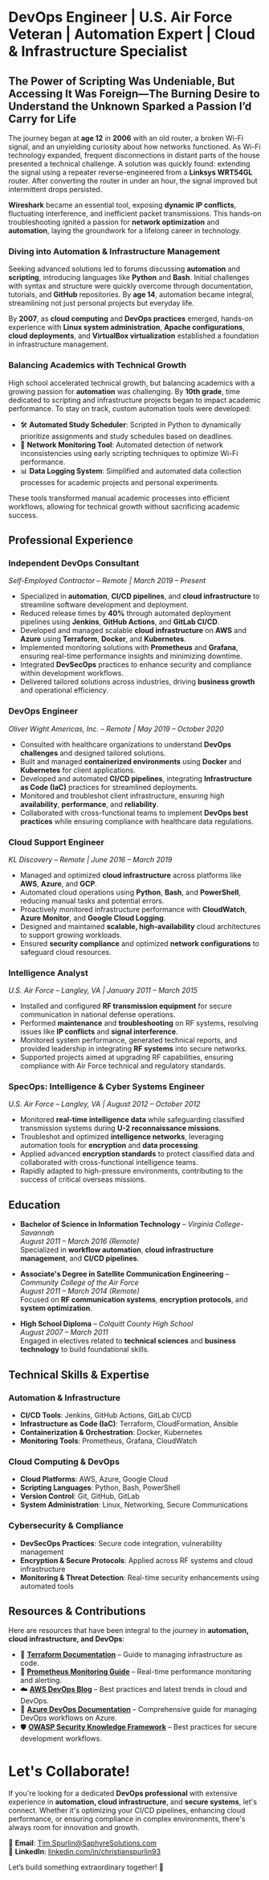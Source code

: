 # DevOps Engineer | U.S. Air Force Veteran | Automation Expert | Cloud & Infrastructure Specialist

## The Power of Scripting Was Undeniable, But Accessing It Was Foreign—The Burning Desire to Understand the Unknown Sparked a Passion I’d Carry for Life

The journey began at **age 12** in **2006** with an old router, a broken Wi-Fi signal, and an unyielding curiosity about how networks functioned. As Wi-Fi technology expanded, frequent disconnections in distant parts of the house presented a technical challenge. A solution was quickly found: extending the signal using a repeater reverse-engineered from a **Linksys WRT54GL** router. After converting the router in under an hour, the signal improved but intermittent drops persisted.

**Wireshark** became an essential tool, exposing **dynamic IP conflicts**, fluctuating interference, and inefficient packet transmissions. This hands-on troubleshooting ignited a passion for **network optimization** and **automation**, laying the groundwork for a lifelong career in technology.

### Diving into Automation & Infrastructure Management

Seeking advanced solutions led to forums discussing **automation** and **scripting**, introducing languages like **Python** and **Bash**. Initial challenges with syntax and structure were quickly overcome through documentation, tutorials, and **GitHub** repositories. By **age 14**, automation became integral, streamlining not just personal projects but everyday life.

By **2007**, as **cloud computing** and **DevOps practices** emerged, hands-on experience with **Linux system administration**, **Apache configurations**, **cloud deployments**, and **VirtualBox virtualization** established a foundation in infrastructure management.

### Balancing Academics with Technical Growth

High school accelerated technical growth, but balancing academics with a growing passion for **automation** was challenging. By **10th grade**, time dedicated to scripting and infrastructure projects began to impact academic performance. To stay on track, custom automation tools were developed:

- 🛠️ **Automated Study Scheduler**: Scripted in Python to dynamically prioritize assignments and study schedules based on deadlines.
- 📡 **Network Monitoring Tool**: Automated detection of network inconsistencies using early scripting techniques to optimize Wi-Fi performance.
- 📊 **Data Logging System**: Simplified and automated data collection processes for academic projects and personal experiments.

These tools transformed manual academic processes into efficient workflows, allowing for technical growth without sacrificing academic success.

## Professional Experience

### **Independent DevOps Consultant**

*Self-Employed Contractor – Remote | March 2019 – Present*

- Specialized in **automation**, **CI/CD pipelines**, and **cloud infrastructure** to streamline software development and deployment.
- Reduced release times by **40%** through automated deployment pipelines using **Jenkins**, **GitHub Actions**, and **GitLab CI/CD**.
- Developed and managed scalable **cloud infrastructure** on **AWS** and **Azure** using **Terraform**, **Docker**, and **Kubernetes**.
- Implemented monitoring solutions with **Prometheus** and **Grafana**, ensuring real-time performance insights and minimizing downtime.
- Integrated **DevSecOps** practices to enhance security and compliance within development workflows.
- Delivered tailored solutions across industries, driving **business growth** and operational efficiency.

### **DevOps Engineer**

*Oliver Wight Americas, Inc. – Remote | May 2019 – October 2020*

- Consulted with healthcare organizations to understand **DevOps challenges** and designed tailored solutions.
- Built and managed **containerized environments** using **Docker** and **Kubernetes** for client applications.
- Developed and automated **CI/CD pipelines**, integrating **Infrastructure as Code (IaC)** practices for streamlined deployments.
- Monitored and troubleshot client infrastructure, ensuring high **availability**, **performance**, and **reliability**.
- Collaborated with cross-functional teams to implement **DevOps best practices** while ensuring compliance with healthcare data regulations.

### **Cloud Support Engineer**

*KL Discovery – Remote | June 2016 – March 2019*

- Managed and optimized **cloud infrastructure** across platforms like **AWS**, **Azure**, and **GCP**.
- Automated cloud operations using **Python**, **Bash**, and **PowerShell**, reducing manual tasks and potential errors.
- Proactively monitored infrastructure performance with **CloudWatch**, **Azure Monitor**, and **Google Cloud Logging**.
- Designed and maintained **scalable, high-availability** cloud architectures to support growing workloads.
- Ensured **security compliance** and optimized **network configurations** to safeguard cloud resources.

### **Intelligence Analyst**

*U.S. Air Force – Langley, VA | January 2011 – March 2015*

- Installed and configured **RF transmission equipment** for secure communication in national defense operations.
- Performed **maintenance** and **troubleshooting** on RF systems, resolving issues like **IP conflicts** and **signal interference**.
- Monitored system performance, generated technical reports, and provided leadership in integrating **RF systems** into secure networks.
- Supported projects aimed at upgrading RF capabilities, ensuring compliance with Air Force technical and regulatory standards.

### **SpecOps: Intelligence & Cyber Systems Engineer**

*U.S. Air Force – Langley, VA | August 2012 – October 2012*

- Monitored **real-time intelligence data** while safeguarding classified transmission systems during **U-2 reconnaissance missions**.
- Troubleshot and optimized **intelligence networks**, leveraging automation tools for **encryption** and **data processing**.
- Applied advanced **encryption standards** to protect classified data and collaborated with cross-functional intelligence teams.
- Rapidly adapted to high-pressure environments, contributing to the success of critical overseas missions.

## Education

- **Bachelor of Science in Information Technology** – *Virginia College-Savannah*\
  *August 2011 – March 2016 (Remote)*\
  Specialized in **workflow automation**, **cloud infrastructure management**, and **CI/CD pipelines**.

- **Associate's Degree in Satellite Communication Engineering** – *Community College of the Air Force*\
  *August 2011 – March 2014 (Remote)*\
  Focused on **RF communication systems**, **encryption protocols**, and **system optimization**.

- **High School Diploma** – *Colquitt County High School*\
  *August 2007 – March 2011*\
  Engaged in electives related to **technical sciences** and **business technology** to build foundational skills.

## Technical Skills & Expertise

### **Automation & Infrastructure**

- **CI/CD Tools**: Jenkins, GitHub Actions, GitLab CI/CD
- **Infrastructure as Code (IaC)**: Terraform, CloudFormation, Ansible
- **Containerization & Orchestration**: Docker, Kubernetes
- **Monitoring Tools**: Prometheus, Grafana, CloudWatch

### **Cloud Computing & DevOps**

- **Cloud Platforms**: AWS, Azure, Google Cloud
- **Scripting Languages**: Python, Bash, PowerShell
- **Version Control**: Git, GitHub, GitLab
- **System Administration**: Linux, Networking, Secure Communications

### **Cybersecurity & Compliance**

- **DevSecOps Practices**: Secure code integration, vulnerability management
- **Encryption & Secure Protocols**: Applied across RF systems and cloud infrastructure
- **Monitoring & Threat Detection**: Real-time security enhancements using automated tools

## Resources & Contributions

Here are resources that have been integral to the journey in **automation, cloud infrastructure, and DevOps**:

- 🚀 **[Terraform Documentation](https://developer.hashicorp.com/terraform/docs)** – Guide to managing infrastructure as code.
- 🔧 **[Prometheus Monitoring Guide](https://prometheus.io/docs/introduction/overview/)** – Real-time performance monitoring and alerting.
- ☁️ **[AWS DevOps Blog](https://aws.amazon.com/blogs/devops/)** – Best practices and latest trends in cloud and DevOps.
- 🔷 **[Azure DevOps Documentation](https://learn.microsoft.com/en-us/azure/devops/)** – Comprehensive guide for managing DevOps workflows on Azure.
- 🛡️ **[OWASP Security Knowledge Framework](https://owasp.org/www-project-security-knowledge-framework/)** – Best practices for secure development workflows.

# Let's Collaborate!

If you're looking for a dedicated **DevOps professional** with extensive experience in **automation, cloud infrastructure**, and **secure systems**, let's connect. Whether it's optimizing your CI/CD pipelines, enhancing cloud performance, or ensuring compliance in complex environments, there's always room for innovation and growth.

📧 **Email**: [Tim.Spurlin@SaphyreSolutions.com](mailto:Tim.Spurlin@SaphyreSolutions.com)\
💼 **LinkedIn**: [linkedin.com/in/christianspurlin93](https://www.linkedin.com/in/christianspurlin93/)

Let’s build something extraordinary together! 🚀
